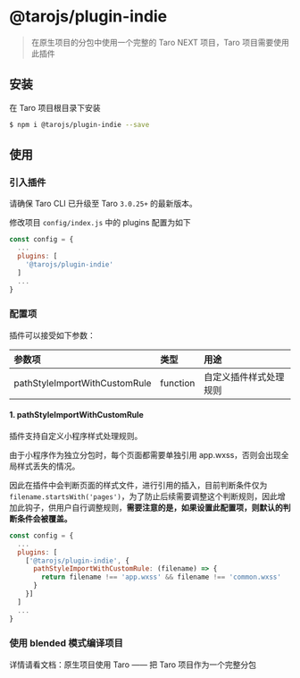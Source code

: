 # @tarojs/plugin-indie

> 在原生项目的分包中使用一个完整的 Taro NEXT 项目，Taro 项目需要使用此插件

## 安装

在 Taro 项目根目录下安装

```bash
$ npm i @tarojs/plugin-indie --save
```

## 使用

### 引入插件

请确保 Taro CLI 已升级至 Taro `3.0.25+` 的最新版本。

修改项目 `config/index.js` 中的 plugins 配置为如下

```js
const config = {
  ...
  plugins: [
    '@tarojs/plugin-indie'
  ]
  ...
}
```

### 配置项

插件可以接受如下参数：

| 参数项 | 类型 | 用途 |
| :-----| :---- | :---- |
| pathStyleImportWithCustomRule | function | 自定义插件样式处理规则 |

#### 1. pathStyleImportWithCustomRule

插件支持自定义小程序样式处理规则。

由于小程序作为独立分包时，每个页面都需要单独引用 app.wxss，否则会出现全局样式丢失的情况。

因此在插件中会判断页面的样式文件，进行引用的插入，目前判断条件仅为 `filename.startsWith('pages')`，为了防止后续需要调整这个判断规则，因此增加此钩子，供用户自行调整规则，**需要注意的是，如果设置此配置项，则默认的判断条件会被覆盖。**

```js
const config = {
  ...
  plugins: [
    ['@tarojs/plugin-indie', {
      pathStyleImportWithCustomRule: (filename) => {
        return filename !== 'app.wxss' && filename !== 'common.wxss'
      }
    }]
  ]
  ...
}
```

### 使用 blended 模式编译项目

详情请看文档：原生项目使用 Taro —— 把 Taro 项目作为一个完整分包

